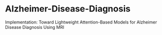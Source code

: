 # Alzheimer-Disease-Diagnosis
Implementation: Toward Lightweight Attention-Based Models for Alzheimer Disease Diagnosis Using MRI
